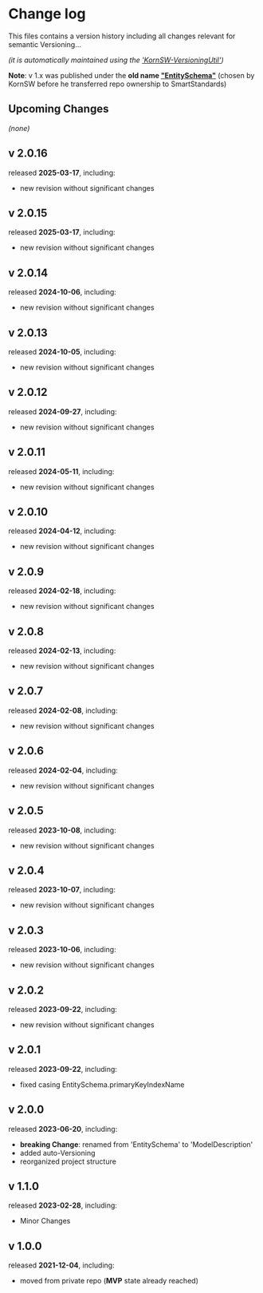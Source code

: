 # Change log
This files contains a version history including all changes relevant for semantic Versioning...

*(it is automatically maintained using the ['KornSW-VersioningUtil'](https://github.com/KornSW/VersioningUtil))*



**Note**: v 1.x was published under the **old name ["EntitySchema"](https://www.nuget.org/packages/EntitySchema)** (chosen by KornSW before he transferred repo ownership to SmartStandards)




## Upcoming Changes

*(none)*



## v 2.0.16
released **2025-03-17**, including:
 - new revision without significant changes



## v 2.0.15
released **2025-03-17**, including:
 - new revision without significant changes



## v 2.0.14
released **2024-10-06**, including:
 - new revision without significant changes



## v 2.0.13
released **2024-10-05**, including:
 - new revision without significant changes



## v 2.0.12
released **2024-09-27**, including:
 - new revision without significant changes



## v 2.0.11
released **2024-05-11**, including:
 - new revision without significant changes



## v 2.0.10
released **2024-04-12**, including:
 - new revision without significant changes



## v 2.0.9
released **2024-02-18**, including:
 - new revision without significant changes



## v 2.0.8
released **2024-02-13**, including:
 - new revision without significant changes



## v 2.0.7
released **2024-02-08**, including:
 - new revision without significant changes



## v 2.0.6
released **2024-02-04**, including:
 - new revision without significant changes



## v 2.0.5
released **2023-10-08**, including:
 - new revision without significant changes



## v 2.0.4
released **2023-10-07**, including:
 - new revision without significant changes



## v 2.0.3
released **2023-10-06**, including:
 - new revision without significant changes



## v 2.0.2
released **2023-09-22**, including:
 - new revision without significant changes



## v 2.0.1
released **2023-09-22**, including:
 - fixed casing EntitySchema.primaryKeyIndexName



## v 2.0.0
released **2023-06-20**, including:
 - **breaking Change**: renamed from 'EntitySchema' to 'ModelDescription'
 - added auto-Versioning
 - reorganized project structure



## v 1.1.0
released **2023-02-28**, including:
 - Minor Changes

## v 1.0.0

released **2021-12-04**, including:

- moved from private repo (**MVP** state already reached)

